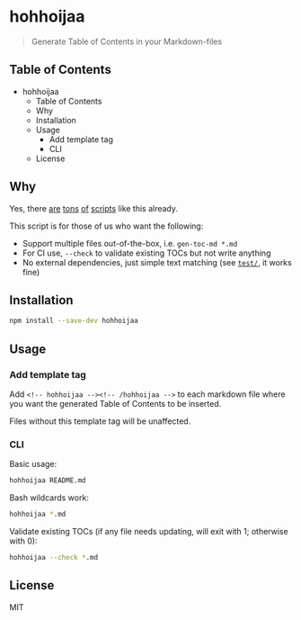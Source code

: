 # hohhoijaa

> Generate Table of Contents in your Markdown-files

## Table of Contents

<!-- hohhoijaa -->

- hohhoijaa
  - Table of Contents
  - Why
  - Installation
  - Usage
    - Add template tag
    - CLI
  - License

<!-- /hohhoijaa -->

## Why

Yes, there [are](https://www.npmjs.com/package/gen-md-toc) [tons](https://www.npmjs.com/package/markdown-toc) [of](https://www.npmjs.com/package/toc-md) [scripts](https://www.npmjs.com/package/md-toc) like this already.

This script is for those of us who want the following:

- Support multiple files out-of-the-box, i.e. `gen-toc-md *.md`
- For CI use, `--check` to validate existing TOCs but not write anything
- No external dependencies, just simple text matching (see [`test/`](test/), it works fine)

## Installation

```bash
npm install --save-dev hohhoijaa
```

## Usage

### Add template tag

Add `<!-- hohhoijaa --><!-- /hohhoijaa -->` to each markdown file where you want the generated Table of Contents to be inserted.

Files without this template tag will be unaffected.

### CLI

Basic usage:

```bash
hohhoijaa README.md
```

Bash wildcards work:

```bash
hohhoijaa *.md
```

Validate existing TOCs (if any file needs updating, will exit with 1; otherwise with 0):

```bash
hohhoijaa --check *.md
```

## License

MIT
